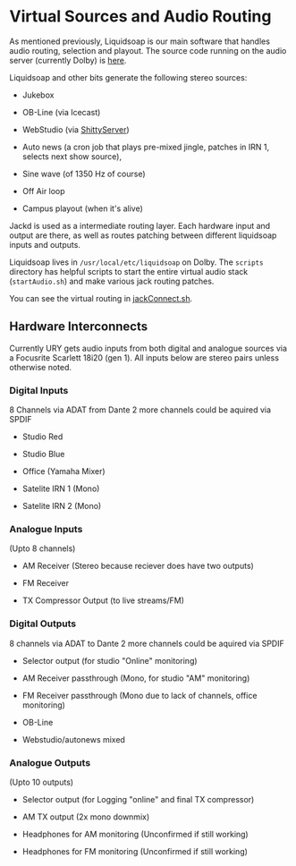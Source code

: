 # Virtual Sources and Audio Routing

As mentioned previously, Liquidsoap is our main software that handles audio routing, selection and playout. The source code running on the audio server (currently Dolby) is [here](https///github.com/UniversityRadioYork/jukebox).

Liquidsoap and other bits generate the following stereo sources:

- Jukebox

- OB-Line (via Icecast)

- WebStudio (via [ShittyServer](https///github.com/UniversityRadioYork/WebStudio/blob/master/shittyserver.py))

- Auto news (a cron job that plays pre-mixed jingle, patches in IRN 1, selects next show source),

- Sine wave (of 1350 Hz of course)

- Off Air loop

- Campus playout (when it's alive)

Jackd is used as a intermediate routing layer. Each hardware input and output are there, as well as routes patching between different liquidsoap inputs and outputs.

Liquidsoap lives in `/usr/local/etc/liquidsoap` on Dolby. The `scripts` directory has helpful scripts to start the entire virtual audio stack (`startAudio.sh`) and make various jack routing patches.

You can see the virtual routing in [jackConnect.sh](https///github.com/UniversityRadioYork/jukebox/blob/master/scripts/jackConnect.sh).

## Hardware Interconnects

Currently URY gets audio inputs from both digital and analogue sources via a Focusrite Scarlett 18i20 (gen 1). All inputs below are stereo pairs unless otherwise noted.

### Digital Inputs

8 Channels via ADAT from Dante
2 more channels could be aquired via SPDIF

- Studio Red

- Studio Blue

- Office (Yamaha Mixer)

- Satelite IRN 1 (Mono)

- Satelite IRN 2 (Mono)

### Analogue Inputs

(Upto 8 channels)

- AM Receiver (Stereo because reciever does have two outputs)

- FM Receiver

- TX Compressor Output (to live streams/FM)

### Digital Outputs

8 channels via ADAT to Dante
2 more channels could be aquired via SPDIF

- Selector output (for studio "Online" monitoring)

- AM Receiver passthrough (Mono, for studio "AM" monitoring)

- FM Receiver passthrough (Mono due to lack of channels, office monitoring)

- OB-Line

- Webstudio/autonews mixed

### Analogue Outputs

(Upto 10 outputs)

- Selector output (for Logging "online" and final TX compressor)

- AM TX output (2x mono downmix)

- Headphones for AM monitoring (Unconfirmed if still working)

- Headphones for FM monitoring (Unconfirmed if still working)
